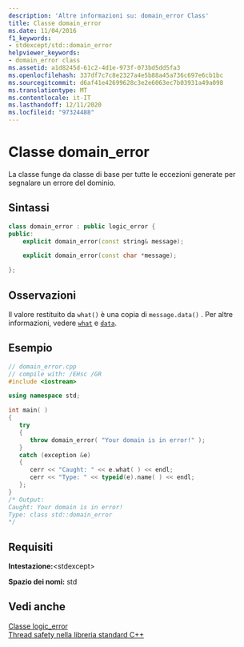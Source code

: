 ```yaml
---
description: 'Altre informazioni su: domain_error Class'
title: Classe domain_error
ms.date: 11/04/2016
f1_keywords:
- stdexcept/std::domain_error
helpviewer_keywords:
- domain_error class
ms.assetid: a1d8245d-61c2-4d1e-973f-073bd5dd5fa3
ms.openlocfilehash: 337df7c7c8e2327a4e5b88a45a736c697e6cb1bc
ms.sourcegitcommit: d6af41e42699628c3e2e6063ec7b03931a49a098
ms.translationtype: MT
ms.contentlocale: it-IT
ms.lasthandoff: 12/11/2020
ms.locfileid: "97324488"
---
```

# <a name="domain_error-class"></a>Classe domain_error

La classe funge da classe di base per tutte le eccezioni generate per segnalare un errore del dominio.

## <a name="syntax"></a>Sintassi

```cpp
class domain_error : public logic_error {
public:
    explicit domain_error(const string& message);

    explicit domain_error(const char *message);

};
```

## <a name="remarks"></a>Osservazioni

Il valore restituito da `what()` è una copia di `message.data()` . Per altre informazioni, vedere [`what`](../standard-library/exception-class.md) e [`data`](../standard-library/basic-string-class.md#data).

## <a name="example"></a>Esempio

```cpp
// domain_error.cpp
// compile with: /EHsc /GR
#include <iostream>

using namespace std;

int main( )
{
   try
   {
      throw domain_error( "Your domain is in error!" );
   }
   catch (exception &e)
   {
      cerr << "Caught: " << e.what( ) << endl;
      cerr << "Type: " << typeid(e).name( ) << endl;
   };
}
/* Output:
Caught: Your domain is in error!
Type: class std::domain_error
*/
```

## <a name="requirements"></a>Requisiti

**Intestazione:**\<stdexcept>

**Spazio dei nomi:** std

## <a name="see-also"></a>Vedi anche

[Classe logic_error](../standard-library/logic-error-class.md)\
[Thread safety nella libreria standard C++](../standard-library/thread-safety-in-the-cpp-standard-library.md)
